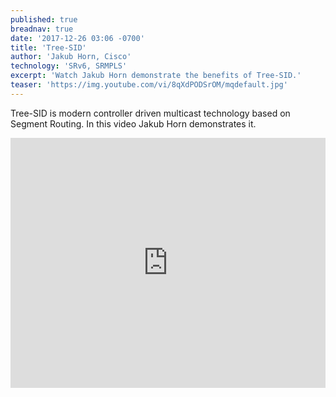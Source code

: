 ```yaml
---
published: true
breadnav: true
date: '2017-12-26 03:06 -0700'
title: 'Tree-SID'
author: 'Jakub Horn, Cisco'
technology: 'SRv6, SRMPLS'
excerpt: 'Watch Jakub Horn demonstrate the benefits of Tree-SID.'
teaser: 'https://img.youtube.com/vi/8qXdPODSrOM/mqdefault.jpg'
---    
```

Tree-SID is modern controller driven multicast technology based on Segment Routing. In this video Jakub Horn demonstrates it.
       
<iframe width="100%" height="400px" src="https://www.youtube.com/embed/8qXdPODSrOM" frameborder="0" allowfullscreen></iframe>
